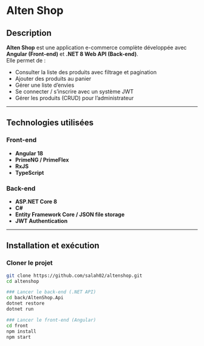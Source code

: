 # Alten Shop

##  Description

**Alten Shop** est une application e-commerce complète développée avec **Angular (Front-end)** et **.NET 8 Web API (Back-end)**.  
Elle permet de :
- Consulter la liste des produits avec filtrage et pagination  
- Ajouter des produits au panier   
- Gérer une liste d’envies   
- Se connecter / s’inscrire avec un système JWT  
- Gérer les produits (CRUD) pour l’administrateur  

---

## Technologies utilisées

###  Front-end
- **Angular 18**
- **PrimeNG / PrimeFlex**
- **RxJS**
- **TypeScript**

### Back-end
- **ASP.NET Core 8**
- **C#**
- **Entity Framework Core / JSON file storage**
- **JWT Authentication**

---

##  Installation et exécution

### Cloner le projet
```bash
git clone https://github.com/salah02/altenshop.git
cd altenshop

### Lancer le back-end (.NET API)
cd back/AltenShop.Api
dotnet restore
dotnet run

### Lancer le front-end (Angular)
cd front
npm install
npm start

